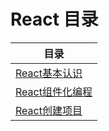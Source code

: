 # React 目录

| 目录 |
| --- | 
|[React基本认识](https://github.com/WTxiaomage/learning-repository/blob/master/React/01_react_base.md) |
|[React组件化编程](https://github.com/WTxiaomage/learning-repository/blob/master/React/01_react_base.md) |
|[React创建项目](https://github.com/WTxiaomage/learning-repository/blob/master/React/01_react_base.md) |




